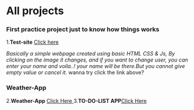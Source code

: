 # All projects

### First practice project just to know how things works

1.**Test-site** [Click here ](https://polite-mooncake-877c19.netlify.app/)

_Basically a simple webpage created using basic HTML CSS & Js,
By clicking on the image it changes, and if you want to change user, you can enter your name and voila..! your name will be there.But you cannot give empty value or cancel it._
wanna try click the link above?

### Weather-App

2.**Weather-App** [Click Here ](https://maithali-weather-app.netlify.app/)
 3.**TO-DO-LIST APP**[Click Here ](https://maithali-to-do-list-app.netlify.app/)
